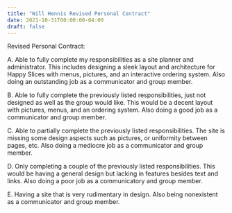 ```yaml
---
title: "Will Hennis Revised Personal Contract"
date: 2021-10-31T00:00:00-04:00
draft: false
---
```

Revised Personal Contract:

A.	Able to fully complete my responsibilities as a site planner and administrator. This includes designing a sleek layout and architecture for Happy Slices with menus, pictures, 
and an interactive ordering system. Also doing an outstanding job as a communicator and group member.

B.	Able to fully complete the previously listed responsibilities, just not designed as well as the group would like. This would be a decent layout with pictures, menus, and an 
ordering system. Also doing a good job as a communicator and group member. 

C.	Able to partially complete the previously listed responsibilities. The site is missing some design aspects such as pictures, or uniformity between pages, etc. Also doing a 
mediocre job as a communicator and group member.

D.	Only completing a couple of the previously listed responsibilities. This would be having a general design but lacking in features besides text and links. Also doing a poor 
job as a communicatory and group member.

E.	Having a site that is very rudimentary in design. Also being nonexistent as a communicator and group member.
